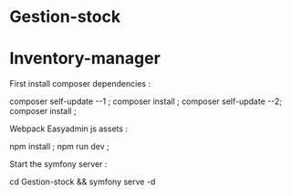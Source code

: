 # Gestion-stock
# Inventory-manager

First install composer dependencies :

composer self-update --1 ;
composer install ;
composer self-update --2;
composer install ;


Webpack Easyadmin js assets :

npm install ;
npm run dev ;


Start the symfony server :

cd Gestion-stock && symfony serve -d
